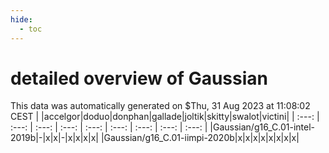 ```yaml
---
hide:
  - toc
---
```


detailed overview of Gaussian
=============================


This data was automatically generated on $Thu, 31 Aug 2023 at 11:08:02 CEST
| |accelgor|doduo|donphan|gallade|joltik|skitty|swalot|victini|
| :---: | :---: | :---: | :---: | :---: | :---: | :---: | :---: | :---: |
|Gaussian/g16_C.01-intel-2019b|-|x|x|-|x|x|x|x|
|Gaussian/g16_C.01-iimpi-2020b|x|x|x|x|x|x|x|x|
